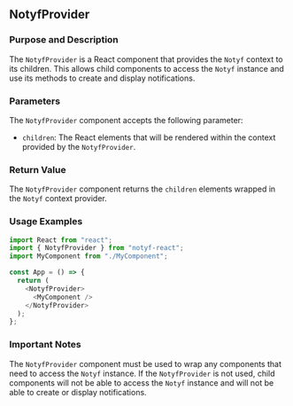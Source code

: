 ## NotyfProvider

### Purpose and Description

The `NotyfProvider` is a React component that provides the `Notyf` context to its children. This allows child components to access the `Notyf` instance and use its methods to create and display notifications.

### Parameters

The `NotyfProvider` component accepts the following parameter:

- `children`: The React elements that will be rendered within the context provided by the `NotyfProvider`.

### Return Value

The `NotyfProvider` component returns the `children` elements wrapped in the `Notyf` context provider.

### Usage Examples

```javascript
import React from "react";
import { NotyfProvider } from "notyf-react";
import MyComponent from "./MyComponent";

const App = () => {
  return (
    <NotyfProvider>
      <MyComponent />
    </NotyfProvider>
  );
};
```

### Important Notes

The `NotyfProvider` component must be used to wrap any components that need to access the `Notyf` instance. If the `NotyfProvider` is not used, child components will not be able to access the `Notyf` instance and will not be able to create or display notifications.
